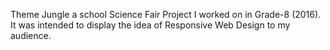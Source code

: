 Theme Jungle a school Science Fair Project I worked on in Grade-8 (2016). It was intended to display the idea of Responsive Web Design to my audience.
